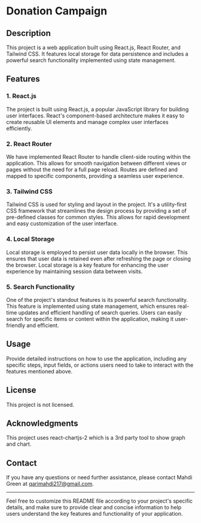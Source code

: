 


# Donation Campaign

## Description

This project is a web application built using React.js, React Router, and Tailwind CSS. It features local storage for data persistence and includes a powerful search functionality implemented using state management.

## Features

### 1. React.js

The project is built using React.js, a popular JavaScript library for building user interfaces. React's component-based architecture makes it easy to create reusable UI elements and manage complex user interfaces efficiently.

### 2. React Router

We have implemented React Router to handle client-side routing within the application. This allows for smooth navigation between different views or pages without the need for a full page reload. Routes are defined and mapped to specific components, providing a seamless user experience.

### 3. Tailwind CSS

Tailwind CSS is used for styling and layout in the project. It's a utility-first CSS framework that streamlines the design process by providing a set of pre-defined classes for common styles. This allows for rapid development and easy customization of the user interface.

### 4. Local Storage

Local storage is employed to persist user data locally in the browser. This ensures that user data is retained even after refreshing the page or closing the browser. Local storage is a key feature for enhancing the user experience by maintaining session data between visits.

### 5. Search Functionality

One of the project's standout features is its powerful search functionality. This feature is implemented using state management, which ensures real-time updates and efficient handling of search queries. Users can easily search for specific items or content within the application, making it user-friendly and efficient.

## Usage

Provide detailed instructions on how to use the application, including any specific steps, input fields, or actions users need to take to interact with the features mentioned above.


## License

This project is not licensed.

## Acknowledgments

This project uses react-chartjs-2 which is a 3rd party tool to show graph and chart.

## Contact

If you have any questions or need further assistance, please contact Mahdi Green at qarimahdi217@gmail.com.

---

Feel free to customize this README file according to your project's specific details, and make sure to provide clear and concise information to help users understand the key features and functionality of your application.


